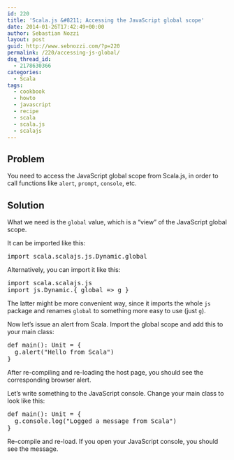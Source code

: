 ```yaml
---
id: 220
title: 'Scala.js &#8211; Accessing the JavaScript global scope'
date: 2014-01-26T17:42:49+00:00
author: Sebastian Nozzi
layout: post
guid: http://www.sebnozzi.com/?p=220
permalink: /220/accessing-js-global/
dsq_thread_id:
  - 2178630366
categories:
  - Scala
tags:
  - cookbook
  - howto
  - javascript
  - recipe
  - scala
  - scala.js
  - scalajs
---
```

## Problem

You need to access the JavaScript global scope from Scala.js, in order to call functions like `alert`, `prompt`, `console`, etc.

<!--more-->

## Solution

What we need is the `global` value, which is a &#8220;view&#8221; of the JavaScript global scope.

It can be imported like this:

<pre class="brush: scala; notranslate">import scala.scalajs.js.Dynamic.global
</pre>

Alternatively, you can import it like this:

<pre class="brush: scala; notranslate">import scala.scalajs.js
import js.Dynamic.{ global =&gt; g }
</pre>

The latter might be more convenient way, since it imports the whole `js` package and renames `global` to something more easy to use (just `g`).

Now let&#8217;s issue an alert from Scala. Import the global scope and add this to your main class:

<pre class="brush: scala; highlight: [2]; notranslate">def main(): Unit = {
  g.alert("Hello from Scala")
}
</pre>

After re-compiling and re-loading the host page, you should see the corresponding browser alert.

Let&#8217;s write something to the JavaScript console. Change your main class to look like this:

<pre class="brush: scala; highlight: [2]; notranslate">def main(): Unit = {
  g.console.log("Logged a message from Scala")
}
</pre>

Re-compile and re-load. If you open your JavaScript console, you should see the message.